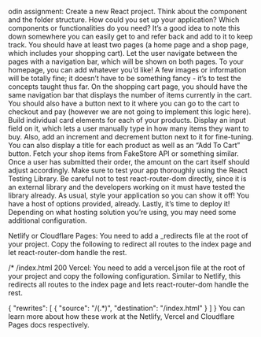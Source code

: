 odin assignment:
Create a new React project.
Think about the component and the folder structure. How could you set up your application? Which components or functionalities do you need? It’s a good idea to note this down somewhere you can easily get to and refer back and add to it to keep track.
You should have at least two pages (a home page and a shop page, which includes your shopping cart). Let the user navigate between the pages with a navigation bar, which will be shown on both pages.
To your homepage, you can add whatever you’d like! A few images or information will be totally fine; it doesn’t have to be something fancy - it’s to test the concepts taught thus far.
On the shopping cart page, you should have the same navigation bar that displays the number of items currently in the cart. You should also have a button next to it where you can go to the cart to checkout and pay (however we are not going to implement this logic here).
Build individual card elements for each of your products. Display an input field on it, which lets a user manually type in how many items they want to buy. Also, add an increment and decrement button next to it for fine-tuning. You can also display a title for each product as well as an “Add To Cart” button.
Fetch your shop items from FakeStore API or something similar.
Once a user has submitted their order, the amount on the cart itself should adjust accordingly.
Make sure to test your app thoroughly using the React Testing Library. Be careful not to test react-router-dom directly, since it is an external library and the developers working on it must have tested the library already.
As usual, style your application so you can show it off! You have a host of options provided, already.
Lastly, it’s time to deploy it! Depending on what hosting solution you’re using, you may need some additional configuration.

Netlify or Cloudflare Pages: You need to add a _redirects file at the root of your project. Copy the following to redirect all routes to the index page and let react-router-dom handle the rest.

/* /index.html 200
Vercel: You need to add a vercel.json file at the root of your project and copy the following configuration. Similar to Netlify, this redirects all routes to the index page and lets react-router-dom handle the rest.

{
  "rewrites": [
    {
      "source": "/(.*)",
      "destination": "/index.html"
    }
  ]
}
You can learn more about how these work at the Netlify, Vercel and Cloudflare Pages docs respectively.

